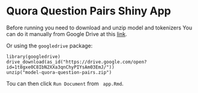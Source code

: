 Quora Question Pairs Shiny App
=====================================

Before running you need to download and unzip model and tokenizers
You can do it manually from Google Drive at this [link](https://drive.google.com/open?id=1t8gxe0C8IbN2XXa3qnChyPIYsAm03EmJ).

Or using the `googledrive` package:

```
library(googledrive)
drive_download(as_id("https://drive.google.com/open?id=1t8gxe0C8IbN2XXa3qnChyPIYsAm03EmJ/"))
unzip("model-quora-question-pairs.zip")
```

Tou can then click `Run Document` from ` app.Rmd`.